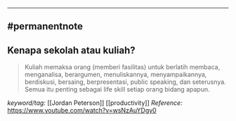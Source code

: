 

---
#permanentnote
---
Kenapa sekolah atau kuliah?
---

>Kuliah memaksa orang (memberi fasilitas) untuk berlatih membaca, menganalisa, berargumen, menuliskannya, menyampaikannya, berdiskusi, bersaing, berpresentasi, public speaking, dan seterusnya. Semua itu penting sebagai life skill setiap orang bidang apapun.

_keyword/tag:_ [[Jordan Peterson]] [[productivity]]
_Reference:_ https://www.youtube.com/watch?v=wsNzAuYDgy0